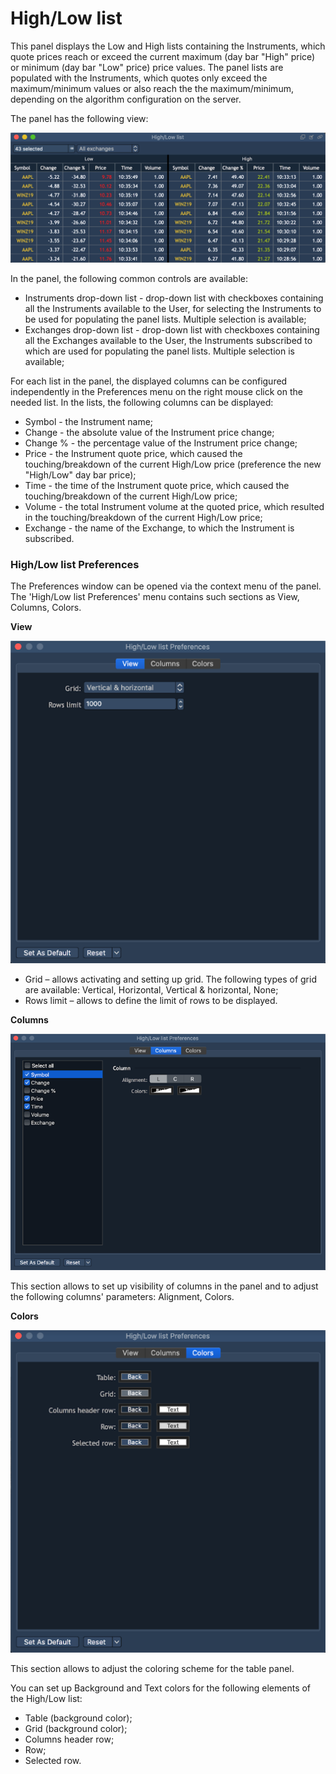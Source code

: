 # High/Low list

This panel displays the Low and High lists containing the Instruments, which quote prices reach or exceed the current maximum \(day bar "High" price\) or minimum \(day bar "Low" price\) price values. The panel lists are populated with the Instruments, which quotes only exceed the maximum/minimum values or also reach the the maximum/minimum, depending on the algorithm configuration on the server.

The panel has the following view:

![](../../../.gitbook/assets/grid.png)

In the panel, the following common controls are available:

* Instruments drop-down list - drop-down list with checkboxes containing all the Instruments available to the User, for selecting the Instruments to be used for populating the panel lists. Multiple selection is available;
* Exchanges drop-down list - drop-down list with checkboxes containing all the Exchanges available to the User, the Instruments subscribed to which are used for populating the panel lists. Multiple selection is available;

For each list in the panel, the displayed columns can be configured independently in the Preferences menu on the right mouse click on the needed list. In the lists, the following columns can be displayed:

* Symbol - the Instrument name;
* Change - the absolute value of the Instrument price change;
* Change % - the percentage value of the Instrument price change;
* Price - the Instrument quote price, which caused the touching/breakdown of the current High/Low price \(preference the new "High/Low" day bar price\);
* Time - the time of the Instrument quote price, which caused the touching/breakdown of the current High/Low price;
* Volume - the total Instrument volume at the quoted price, which resulted in the touching/breakdown of the current High/Low price;
* Exchange - the name of the Exchange, to which the Instrument is subscribed.

### **High/Low list Preferences**

The Preferences window can be opened via the context menu of the panel. The 'High/Low list Preferences' menu contains such sections as View, Columns, Colors.

**View**

![](../../../.gitbook/assets/1skrin.png)

* Grid – allows activating and setting up grid. The following types of grid are available: Vertical, Horizontal, Vertical & horizontal, None;
* Rows limit – allows to define the limit of rows to be displayed.

**Columns**

![](../../../.gitbook/assets/2skrin.png)

This section allows to set up visibility of columns in the panel and to adjust the following columns' parameters: Alignment, Colors.

**Colors**

![](../../../.gitbook/assets/3skrin.png)

This section allows to adjust the coloring scheme for the table panel.

You can set up Background and Text colors for the following elements of the High/Low list:

* Table \(background color\);
* Grid \(background color\);
* Columns header row;
* Row;
* Selected row.









  
  
  


